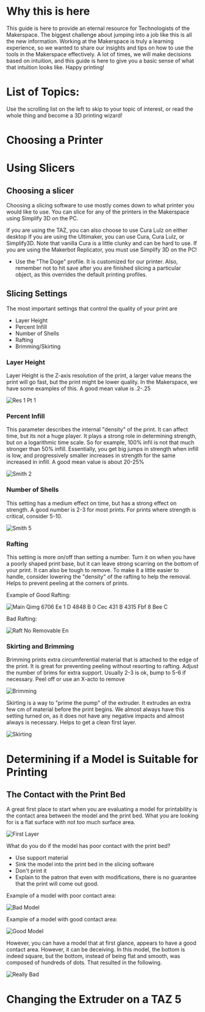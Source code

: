 <!-- TITLE: 3D Printing Guide -->
<!-- SUBTITLE: A comprehensive tutorial on 3D printing, adapted from the "Technologist Training" document, written by Nicolas Dalton  -->

# Why this is here
This guide is here to provide an eternal resource for Technologists of the Makerspace. The biggest challenge about jumping into a job like this is all the new information. Working at the Makerspace is truly a learning experience, so we wanted to share our insights and tips on how to use the tools in the Makerspace effectively. A lot of times, we will make decisions based on intuition, and this guide is here to give you a basic sense of what that intuition looks like. Happy printing!

# List of Topics:
Use the scrolling list on the left to skip to your topic of interest, or read the whole thing and become a 3D printing wizard!

# Choosing a Printer
# Using Slicers
## Choosing a slicer
Choosing a slicing software to use mostly comes down to what printer you would like to use. You can slice for any of the printers in the Makerspace using Simplify 3D on the PC. 

If you are using the TAZ, you can also choose to use Cura Lulz on either desktop
If you are using the Ultimaker, you can use Cura, Cura Lulz, or Simplify3D.
	Note that vanilla Cura is a little clunky and can be hard to use.
If you are using the Makerbot Replicator, you must use Simplify 3D on the PC!
* Use the "The Doge" profile. It is customized for our printer. Also, remember not to hit save after you are finished slicing a particular object, as this overrides the default printing profiles.

## Slicing Settings
The most important settings that control the quality of your print are
* Layer Height
* Percent Infill
* Number of Shells
* Rafting
* Brimming/Skirting
### Layer Height
Layer Height is the Z-axis resolution of the print, a larger value means the print will go fast, but the print might be lower quality. In the Makerspace, we have some examples of this. A good mean value is .2-.25

![Res 1 Pt 1](/uploads/3-d-printing-guide/res-1-pt-1.png "Res 1 Pt 1")
### Percent Infill
This parameter describes the internal "density" of the print. It can affect time, but its not a huge player. It plays a strong role in determining strength, but on a logarithmic time scale. So for example, 100% infil is not that much stronger than 50% infill. Essentially, you get big jumps in strength when infill is low, and progressively smaller increases in strength for the same increased in infill. A good mean value is about 20-25%

![Smith 2](/uploads/3-d-printing-guide/smith-2.png "Smith 2")

### Number of Shells
This setting has a medium effect on time, but has a strong effect on strength. A good number is 2-3 for most prints. For prints where strength is critical, consider 5-10.

![Smith 5](/uploads/3-d-printing-guide/smith-5.png "Smith 5")

### Rafting
This setting is more on/off than setting a number. Turn it on when you have a poorly shaped print base, but it can leave strong scarring on the bottom of your print. It can also be tough to remove. To make it a little easier to handle, consider lowering the "density" of the rafting to help the removal. Helps to prevent peeling at the corners of prints. 

Example of Good Rafting:

![Main Qimg 6706 Ee 1 D 4848 B 0 Cec 431 B 4315 Fbf 8 Bee C](/uploads/3-d-printing-guide/main-qimg-6706-ee-1-d-4848-b-0-cec-431-b-4315-fbf-8-bee-c.jpg "Main Qimg 6706 Ee 1 D 4848 B 0 Cec 431 B 4315 Fbf 8 Bee C")

Bad Rafting:

![Raft No Removable En](/uploads/3-d-printing-guide/raft-no-removable-en.jpg "Raft No Removable En")

### Skirting and Brimming
Brimming prints extra circumferential material that is attached to the edge of the print. It is great for preventing peeling without resorting to rafting. Adjust the number of brims for extra support. Usually 2-3 is ok, bump to 5-6 if necessary. Peel off or use an X-acto to remove

![Brimming](/uploads/3-d-printing-guide/brimming.png "Brimming")

Skirting is a way to "prime the pump" of the extruder. It extrudes an extra few cm of material before the print begins. We almost always have this setting turned on, as it does not have any negative impacts and almost always is necessary. Helps to get a clean first layer.

![Skirting](/uploads/3-d-printing-guide/skirting.png "Skirting")
# Determining if a Model is Suitable for Printing
## The Contact with the Print Bed
A great first place to start when you are evaluating a model for printability is the contact area between the model and the print bed. What you are looking for is a flat surface with not too much surface area. 

![First Layer](/uploads/3-d-printing-guide/first-layer.png "First Layer")

What do you do if the model has poor contact with the print bed?
* Use support material
* Sink the model into the print bed in the slicing software
* Don't print it
* Explain to the patron that even with modifications, there is no guarantee that the print will come out good. 

Example of a model with poor contact area:

![Bad Model](/uploads/3-d-printing-guide/bad-model.png "Bad Model")

Example of a model with good contact area:

![Good Model](/uploads/3-d-printing-guide/good-model.png "Good Model")

However, you can have a model that at first glance, appears to have a good contact area. However, it can be deceiving. In this model, the bottom is indeed square, but the bottom, instead of being flat and smooth, was composed of hundreds of dots. That resulted in the following. 

![Really Bad](/uploads/3-d-printing-guide/really-bad.png "Really Bad")

# Changing the Extruder on a TAZ 5

